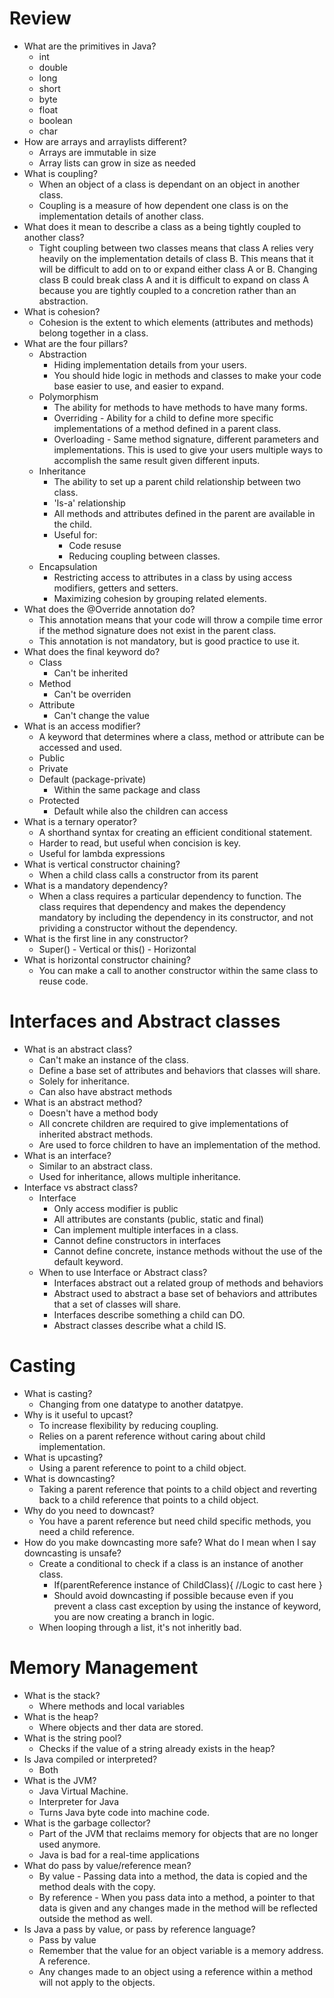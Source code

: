 # Review
- What are the primitives in Java?
    - int
    - double
    - long
    - short
    - byte
    - float
    - boolean
    - char
- How are arrays and arraylists different?
    - Arrays are immutable in size
    - Array lists can grow in size as needed
- What is coupling?
    - When an object of a class is dependant on an object in another class.
    - Coupling is a measure of how dependent one class is on the implementation details of another class.
- What does it mean to describe a class as a being tightly coupled to another class?
    - Tight coupling between two classes means that class A relies very heavily on the implementation details of class B. This means that it will be difficult to add on to or expand either class A or B. Changing class B could break class A and it is difficult to expand on class A because you are tightly coupled to a concretion rather than an abstraction.
- What is cohesion?
    - Cohesion is the extent to which elements (attributes and methods) belong together in a class.
- What are the four pillars?
    - Abstraction
        - Hiding implementation details from your users. 
        - You should hide logic in methods and classes to make your code base easier to use, and easier to expand.
    - Polymorphism
        - The ability for methods to have methods to have many forms.
        - Overriding - Ability for a child to define more specific implementations of a method defined in a parent class.
        - Overloading - Same method signature, different parameters and implementations. This is used to give your users multiple ways to accomplish the same result given different inputs.
    - Inheritance
        - The ability to set up a parent child relationship between two class.
        - 'Is-a' relationship
        - All methods and attributes defined in the parent are available in the child.
        - Useful for:
            - Code resuse
            - Reducing coupling between classes.
    - Encapsulation
        - Restricting access to attributes in a class by using access modifiers, getters and setters.
        - Maximizing cohesion by grouping related elements.
- What does the @Override annotation do?
    - This annotation means that your code will throw a compile time error if the method signature does not exist in the parent class.
    - This annotation is not mandatory, but is good practice to use it.
- What does the final keyword do?
    - Class
        - Can't be inherited
    - Method
        - Can't be overriden
    - Attribute
        - Can't change the value
- What is an access modifier?
    - A keyword that determines where a class, method or attribute can be accessed and used.
    - Public
    - Private
    - Default (package-private)
        - Within the same package and class
    - Protected
        - Default while also the children can access
- What is a ternary operator?
    - A shorthand syntax for creating an efficient conditional statement.
    - Harder to read, but useful when concision is key.
    - Useful for lambda expressions
- What is vertical constructor chaining?
    - When a child class calls a constructor from its parent
- What is a mandatory dependency?
    - When a class requires a particular dependency to function. The class requires that dependency and makes the dependency mandatory by including the dependency in its constructor, and not prividing a constructor without the dependency.
- What is the first line in any constructor?
    - Super() - Vertical or this() - Horizontal
- What is horizontal constructor chaining?
    - You can make a call to another constructor within the same class to reuse code.
# Interfaces and Abstract classes
- What is an abstract class?
    - Can't make an instance of the class.
    - Define a base set of attributes and behaviors that classes will share.
    - Solely for inheritance.
    - Can also have abstract methods
- What is an abstract method?
    - Doesn't have a method body
    - All concrete children are required to give implementations of inherited abstract methods.
    - Are used to force children to have an implementation of the method.
- What is an interface?
    - Similar to an abstract class.
    - Used for inheritance, allows multiple inheritance.
- Interface vs abstract class?
    - Interface
        - Only access modifier is public
        - All attributes are constants (public, static and final)
        - Can implement multiple interfaces in a class.
        - Cannot define constructors in interfaces
        - Cannot define concrete, instance methods without the use of the default keyword.
    - When to use Interface or Abstract class?
        - Interfaces abstract out a related group of methods and behaviors
        - Abstract used to abstract a base set of behaviors and attributes that a set of classes will share.
        - Interfaces describe something a child can DO.
        - Abstract classes describe what a child IS.
# Casting
- What is casting?
    - Changing from one datatype to another datatpye.
- Why is it useful to upcast?
    - To increase flexibility by reducing coupling.
    - Relies on a parent reference without caring about child implementation.
- What is upcasting?
    - Using a parent reference to point to a child object.
- What is downcasting?
    - Taking a parent reference that points to a child object and reverting back to a child reference that points to a child object.
- Why do you need to downcast?
    - You have a parent reference but need child specific methods, you need a child reference.
- How do you make downcasting more safe? What do I mean when I say downcasting is unsafe?
    - Create a conditional to check if a class is an instance of another class.
        - If(parentReference instance of ChildClass){
            //Logic to cast here
        }
        - Should avoid downcasting if possible because even if you prevent a class cast exception by using the instance of keyword, you are now creating a branch in logic.
    - When looping through a list, it's not inheritly bad.
# Memory Management
- What is the stack?
    - Where methods and local variables
- What is the heap?
    - Where objects and ther data are stored.
- What is the string pool?
    - Checks if the value of a string already exists in the heap?
- Is Java compiled or interpreted?
    - Both
- What is the JVM?
    - Java Virtual Machine.
    - Interpreter for Java
    - Turns Java byte code into machine code.
- What is the garbage collector?
    - Part of the JVM that reclaims memory for objects that are no longer used anymore.
    - Java is bad for a real-time applications
- What do pass by value/reference mean?
    - By value - Passing data into a method, the data is copied and the method deals with the copy.
    - By reference - When you pass data into a method, a pointer to that data is given and any changes made in the method will be reflected outside the method as well.
- Is Java a pass by value, or pass by reference language?
    - Pass by value
    - Remember that the value for an object variable is a memory address. A reference.
    - Any changes made to an object using a reference within a method will not apply to the objects.